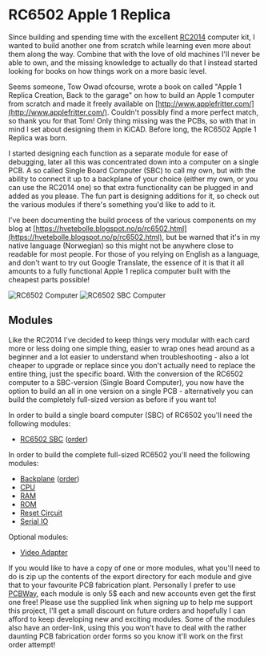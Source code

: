 # RC6502 Apple 1 Replica

Since building and spending time with the excellent [RC2014](http://rc2014.co.uk) computer kit, I wanted to build another one from scratch while learning even more about them along the way. Combine that with the love of old machines I'll never be able to own, and the missing knowledge to actually do that I instead started looking for books on how things work on a more basic level.

Seems someone, Tow Owad ofcourse, wrote a book on called "Apple 1 Replica Creation, Back to the garage" on how to build an Apple 1 computer from scratch and made it freely available on [http://www.applefritter.com/](http://www.applefritter.com/). Couldn't possibly find a more perfect match, so thank you for that Tom! Only thing missing was the PCBs, so with that in mind I set about designing them in KiCAD. Before long, the RC6502 Apple 1 Replica was born.

I started designing each function as a separate module for ease of debugging, later all this was concentrated down into a computer on a single PCB. A so called Single Board Computer (SBC) to call my own, but with the ability to connect it up to a backplane of your choice (either my own, or you can use the RC2014 one) so that extra functionality can be plugged in and added as you please. The fun part is designing additions for it, so check out the various modules if there's something you'd like to add to it.

I've been documenting the build process of the various components on my blog at [https://hvetebolle.blogspot.no/p/rc6502.html](https://hvetebolle.blogspot.no/p/rc6502.html), but be warned that it's in my native language (Norwegian) so this might not be anywhere close to readable for most people. For those of you relying on English as a language, and don't want to try out Google Translate, the essence of it is that it all amounts to a fully functional Apple 1 replica computer built with the cheapest parts possible!

![RC6502 Computer](https://raw.githubusercontent.com/tebl/RC6502/master/Gallery/2017-06-02%2019.54.19.jpg)
![RC6502 SBC Computer](https://github.com/tebl/RC6502/raw/master/RC6502%20Apple%201%20SBC/gallery/2017-07-09%2015.17.21.jpg)

## Modules
Like the RC2014 I've decided to keep things very modular with each card more or less doing one simple thing, easier to wrap ones head around as a beginner and a lot easier to understand when troubleshooting - also a lot cheaper to upgrade or replace since you don't actually need to replace the entire thing, just the specific board. With the conversion of the RC6502 computer to a SBC-version (Single Board Computer), you now have the option to build an all in one version on a single PCB - alternatively you can build the completely full-sized version as before if you want to!

In order to build a single board computer (SBC) of RC6502 you'll need the following modules:
- [RC6502 SBC](https://github.com/tebl/RC6502/tree/master/RC6502%20Apple%201%20SBC) ([order](https://www.pcbway.com/project/shareproject/RC6502_Apple_1_SBC.html?inviteid=88707))

In order to build the complete full-sized RC6502 you'll need the following modules:
- [Backplane](https://github.com/tebl/RC6502-Apple-1-Replica/tree/master/RC6502%20Backplane) ([order](https://www.pcbway.com/project/shareproject/RC6502_Apple_1_Replica__Backplane_module_revision_A_.html?inviteid=88707))
- [CPU](https://github.com/tebl/RC6502/tree/master/RC6502%20CPU)
- [RAM](https://github.com/tebl/RC6502/tree/master/RC6502%20RAM)
- [ROM](https://github.com/tebl/RC6502/tree/master/RC6502%20ROM)
- [Reset Circuit](https://github.com/tebl/RC6502/tree/master/RC6502%20Reset%20Circuit)
- [Serial IO](https://github.com/tebl/RC6502/tree/master/RC6502%20Serial%20IO)

Optional modules:
- [Video Adapter](https://github.com/tebl/RC6502/tree/master/RC6502%20Video%20Adapter)

If you would like to have a copy of one or more modules, what you'll need to do is zip up the contents of the export directory for each module and give that to your favourite PCB fabrication plant. Personally I prefer to use [PCBWay](https://www.pcbway.com/setinvite.aspx?inviteid=88707), each module is only 5$ each and new accounts even get the first one free! Please use the supplied link when signing up to help me support this project, I'll get a small discount on future orders and hopefully I can afford to keep developing new and exciting modules. Some of the modules also have an order-link, using this you won't have to deal with the rather daunting PCB fabrication order forms so you know it'll work on the first order attempt!